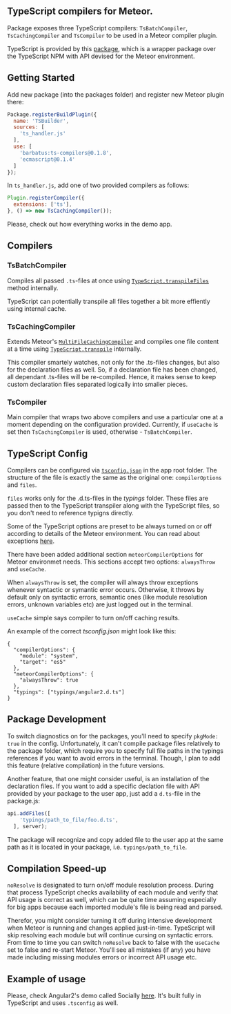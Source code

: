 ## TypeScript compilers for Meteor.

Package exposes three TypeScript compilers: `TsBatchCompiler`, `TsCachingCompiler` and `TsCompiler` to be used in a Meteor compiler plugin.

TypeScript is provided by this [package](https://github.com/barbatus/typescript), which is a wrapper package over the TypeScript NPM with API devised for the Meteor environment.

## Getting Started
Add new package (into the packages folder) and register new Meteor plugin there:
````js
Package.registerBuildPlugin({
  name: 'TSBuilder',
  sources: [
    'ts_handler.js'
  ],
  use: [
    'barbatus:ts-compilers@0.1.8',
    'ecmascript@0.1.4'
  ]
});
````
In `ts_handler.js`, add one of two provided compilers as follows:

````js
Plugin.registerCompiler({
  extensions: ['ts'],
}, () => new TsCachingCompiler());
````

Please, check out how everything works in the demo app.

## Compilers
### TsBatchCompiler
Compiles all passed `.ts`-files at once using [`TypeScript.transpileFiles`](https://github.com/barbatus/typescript/blob/master/typescript.js#L87) method internally.

TypeScript can potentially transpile all files together a bit more effiently using internal cache.

### TsCachingCompiler
Extends Meteor's [`MultiFileCachingCompiler`](https://atmospherejs.com/meteor/caching-compiler) and compiles one file content at a time using [`TypeScript.transpile`](https://github.com/barbatus/typescript/blob/master/typescript.js#L96) internally.

This compiler smartely watches, not only for the .ts-files changes, but also for the declaration files as well.
So, if a declaration file has been changed, all dependant .ts-files will be re-compiled. Hence, it makes sense to 
keep custom declaration files separated logically into smaller pieces.

### TsCompiler
Main compiler that wraps two above compilers and use a particular one at a moment depending on the configuration provided.
Currently, if `useCache` is set then `TsCachingCompiler` is used, otherwise - `TsBatchCompiler`.

## TypeScript Config
Compilers can be configured via [`tsconfig.json`](https://github.com/Microsoft/TypeScript/wiki/tsconfig.json) in the app root folder.
The structure of the file is exactly the same as the original one: `compilerOptions` and `files`.

`files` works only for the .d.ts-files in the _typings_ folder. These files are passed then to the TypeScript transpiler along with the TypeScript files, so you don't need to reference typigns directly.

Some of the TypeScript options are preset to be always turned on or off according to details of the Meteor environment. You can read about exceptions [here](https://github.com/barbatus/typescript).

There have been added additional section `meteorCompilerOptions` for Meteor environmet needs.
This sections accept two options: `alwaysThrow` and `useCache`.

When `alwaysThrow` is set, the compiler will always throw exceptions whenever syntactic or symantic error occurs. Otherwise, it throws by default only on syntactic errors, semantic ones (like module resolution errors, unknown variables etc) are just logged out in the terminal.

`useCache` simple says compiler to turn on/off caching results.

An example of the correct _tsconfig.json_ might look like this:

````
{
  "compilerOptions": {
    "module": "system",
    "target": "es5"
  },
  "meteorCompilerOptions": {
    "alwaysThrow": true
  },
  "typings": ["typings/angular2.d.ts"]
}
````

## Package Development

To switch diagnostics on for the packages, you'll need to specify `pkgMode: true` in the config.
Unfortunately, it can't compile package files relatively to the package folder, which require you to specify 
full file paths in the typings references if you want to avoid errors in the terminal. Though, I plan to add this feature (relative compilation) in the future versions.

Another feature, that one might consider useful, is an installation of the declaration files.
If you want to add a specific declation file with API provided by your package to the user app, just
add a `d.ts`-file in the package.js:

````js
api.addFiles([
    'typings/path_to_file/foo.d.ts',
  ], server);
````

The package will recognize and copy added file to the user app at the same path as it is located in your package, i.e. `typings/path_to_file`.

## Compilation Speed-up
`noResolve` is designated to turn on/off module resolution process. During that process TypeScript checks availability of each module and verify that API usage is correct as well, which can be quite time assuming especially
for big apps because each imported module's file is being read and parsed.

Therefor, you might consider turning it off during intensive development when Meteor is running and changes applied just-in-time. TypeScript will skip resolving each module but will continue cursing on syntactic errors.
From time to time you can switch `noResolve` back to false with the `useCache` set to false and re-start Meteor.
You'll see all mistakes (if any) you have made including missing modules errors or incorrect API usage etc.

## Example of usage
Please, check Angular2's demo called Socially [here](https://github.com/Urigo/Meteor-Angular2/tree/master/examples/parties). It's built fully in TypeScript and uses `.tsconfig` as well.
